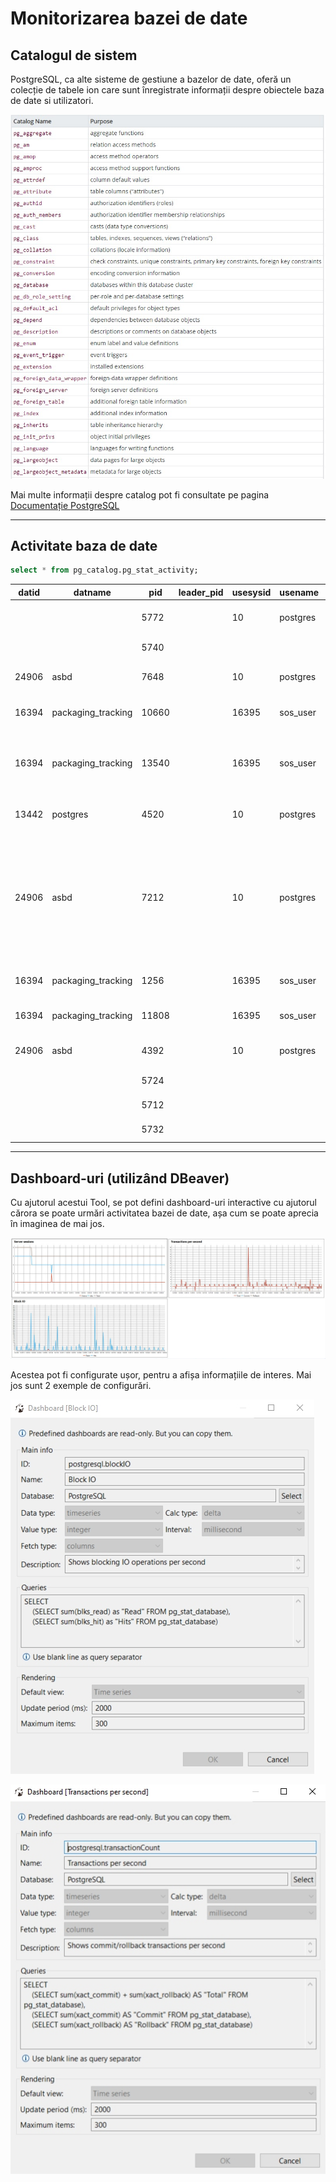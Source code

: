 # Monitorizarea bazei de date

## Catalogul de sistem

PostgreSQL, ca alte sisteme de gestiune a bazelor de date, oferă un colecție de tabele ion care sunt înregistrate informații despre obiectele baza de date si utilizatori.

![catalog de sistem](images/system_catalog.jpg) 

Mai multe informații despre catalog pot fi consultate pe pagina [Documentație PostgreSQL](https://www.postgresql.org/docs/13/catalogs-overview.html)

---

## Activitate baza de date

```sql 
select * from pg_catalog.pg_stat_activity;
```

|datid|datname|pid|leader_pid|usesysid|usename|application_name|client_addr|client_hostname|client_port|backend_start|xact_start|query_start|state_change|wait_event_type|wait_event|state|backend_xid|backend_xmin|query|backend_type|
|-----|-------|---|----------|--------|-------|----------------|-----------|---------------|-----------|-------------|----------|-----------|------------|---------------|----------|-----|-----------|------------|-----|------------|
|||5772||10|postgres|||||2020-12-12 14:11:30||||Activity|LogicalLauncherMain|||||logical replication launcher|
|||5740||||||||2020-12-12 14:11:30||||Activity|AutoVacuumMain|||||autovacuum launcher|
|24906|asbd|7648||10|postgres|DBeaver 7.2.5 - Main <asbd>|127.0.0.1||58737|2020-12-13 13:39:49||2020-12-13 13:51:39|2020-12-13 13:51:39|Client|ClientRead|idle|||COMMIT|client backend|
|16394|packaging_tracking|10660||16395|sos_user|DBeaver 7.2.5 - Main <packaging_tracking>|127.0.0.1||58730|2020-12-13 13:39:31||2020-12-13 13:47:46|2020-12-13 13:47:46|Client|ClientRead|idle|||COMMIT|client backend|
|16394|packaging_tracking|13540||16395|sos_user|DBeaver 7.2.5 - Metadata <packaging_tracking>|127.0.0.1||58733|2020-12-13 13:39:31|2020-12-13 14:03:22|2020-12-13 14:03:22|2020-12-13 14:03:22|||active||820|`SELECT (SELECT sum(xact_commit) + sum(xact_rollback) AS "Total" FROM pg_stat_database), (SELECT sum(xact_commit) AS "Commit" FROM pg_stat_database), (SELECT sum(xact_rollback) AS "Rollback" FROM pg_stat_database)`|client backend|
|13442|postgres|4520||10|postgres|psql|::1||58725|2020-12-13 13:38:16||2020-12-13 13:38:29|2020-12-13 13:38:30|Client|ClientRead|idle|||create database ASBD;|client backend|
|24906|asbd|7212||10|postgres|DBeaver 7.2.5 - Metadata <asbd>|127.0.0.1||58738|2020-12-13 13:39:49||2020-12-13 14:01:40|2020-12-13 14:01:40|Client|ClientRead|idle|||`SELECT c.relname,a.*,pg_catalog.pg_get_expr(ad.adbin, ad.adrelid, true) as def_value,dsc.description FROM pg_catalog.pg_attribute a INNER JOIN pg_catalog.pg_class c ON (a.attrelid=c.oid) LEFT OUTER JOIN pg_catalog pg_attrdef ad ON (a.attrelid=ad.adrelid AND a.attnum = ad.adnum) LEFT OUTER JOIN pg_catalog.pg_description dsc ON (c.oid=dsc.objoid AND a.attnum = dsc.objsubid) WHERE NOT a.attisdropped AND c.oid=$1 ORDER BY a.attnum`|client backend|
|16394|packaging_tracking|1256||16395|sos_user|DBeaver 7.2.5 - Main <packaging_tracking>|127.0.0.1||58754|2020-12-13 13:40:51||2020-12-13 13:40:51|2020-12-13 13:40:51|Client|ClientRead|idle|||SHOW search_path|client backend|
|16394|packaging_tracking|11808||16395|sos_user|DBeaver 7.2.5 - Metadata <packaging_tracking>|127.0.0.1||58755|2020-12-13 13:40:51||2020-12-13 13:40:51|2020-12-13 13:40:51|Client|ClientRead|idle|||SHOW search_path|client backend|
|24906|asbd|4392||10|postgres|DBeaver 7.2.5 - SQLEditor <Script-1.sql>|127.0.0.1||58767|2020-12-13 13:45:42|2020-12-13 14:03:22|2020-12-13 14:03:22|2020-12-13 14:03:22|||active||820|`SELECT * FROM pg_stat_activity`|client backend|
|||5724||||||||2020-12-12 14:11:30||||Activity|BgWriterHibernate|||||background writer|
|||5712||||||||2020-12-12 14:11:30||||Activity|CheckpointerMain|||||checkpointer|
|||5732||||||||2020-12-12 14:11:30||||Activity|WalWriterMain|||||walwriter|

---

## Dashboard-uri (utilizând DBeaver)

Cu ajutorul acestui Tool, se pot defini dashboard-uri interactive cu ajutorul cărora se poate urmări activitatea bazei de date, așa cum se poate aprecia în imaginea de mai jos.

![dashboard-uri](images/dashboard.jpg)

Acestea pot fi configurate ușor, pentru a afișa informațiile de interes. Mai jos sunt 2 exemple de configurări.

![configurare IO dashboard](images/configurare_IO_dashboard.jpg)

![configurare dashboard cu tranzactii per secunda](images/configurare_tranzactions-per-second_dashboard.jpg)